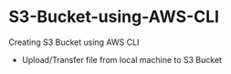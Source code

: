# S3-Bucket-using-AWS-CLI
Creating S3 Bucket using AWS CLI 
- Upload/Transfer file from local machine to S3 Bucket
